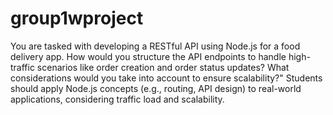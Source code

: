 # group1wproject

You are tasked with developing a RESTful API using Node.js for a
food delivery app. How would you structure the API endpoints to
handle high-traffic scenarios like order creation and order status
updates? What considerations would you take into account to ensure
scalability?"
Students should apply Node.js concepts (e.g., routing, API design) to
real-world applications, considering traffic load and scalability.
